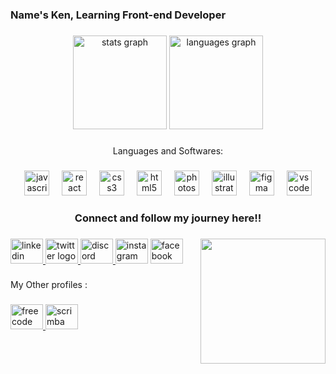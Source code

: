 <h3 align="left">Name's Ken, Learning Front-end Developer</h3>

###

<div align="center">
  <img src="https://github-readme-stats.vercel.app/api?username=KenthJy&hide_title=false&hide_rank=false&show_icons=true&include_all_commits=true&count_private=true&disable_animations=false&theme=dracula&locale=en&hide_border=false&order=1" height="150" alt="stats graph"  />
  <img src="https://github-readme-stats.vercel.app/api/top-langs?username=KenthJy&locale=en&hide_title=false&layout=compact&card_width=320&langs_count=5&theme=dracula&hide_border=false&order=2" height="150" alt="languages graph"  />
</div>

###

<p align="center">Languages and Softwares:</p>

###

<div align="center">
  <img src="https://cdn.jsdelivr.net/gh/devicons/devicon/icons/javascript/javascript-original.svg" height="40" alt="javascript logo"  />
  <img width="12" />
  <img src="https://cdn.jsdelivr.net/gh/devicons/devicon/icons/react/react-original.svg" height="40" alt="react logo"  />
  <img width="12" />
  <img src="https://cdn.jsdelivr.net/gh/devicons/devicon/icons/css3/css3-original.svg" height="40" alt="css3 logo"  />
  <img width="12" />
  <img src="https://cdn.jsdelivr.net/gh/devicons/devicon/icons/html5/html5-original.svg" height="40" alt="html5 logo"  />
  <img width="12" />
  <img src="https://cdn.jsdelivr.net/gh/devicons/devicon/icons/photoshop/photoshop-plain.svg" height="40" alt="photoshop logo"  />
  <img width="12" />
  <img src="https://cdn.jsdelivr.net/gh/devicons/devicon/icons/illustrator/illustrator-plain.svg" height="40" alt="illustrator logo"  />
  <img width="12" />
  <img src="https://cdn.jsdelivr.net/gh/devicons/devicon/icons/figma/figma-original.svg" height="40" alt="figma logo"  />
  <img width="12" />
  <img src="https://cdn.jsdelivr.net/gh/devicons/devicon/icons/vscode/vscode-original.svg" height="40" alt="vscode logo"  />
</div>

###

<h3 align="center">Connect and follow my journey here!!</h3>

###

<img align="right" height="200" src="https://media.tenor.com/6kJxRKZdLSsAAAAi/mochi-cat-peach-she-was-hot-she-went-to-the-fan-and-she-have-flu-now-she-dont.gif"  />

###

<div align="left">
  <a href="https://www.linkedin.com/in/kenneth-jay-barnedo-327119280/" target="_blank">
    <img src="https://raw.githubusercontent.com/maurodesouza/profile-readme-generator/master/src/assets/icons/social/linkedin/default.svg" width="52" height="40" alt="linkedin logo"  />
  </a>
  <a href="https://x.com/LenzenB33303" target="_blank">
    <img src="https://raw.githubusercontent.com/maurodesouza/profile-readme-generator/master/src/assets/icons/social/twitter/default.svg" width="52" height="40" alt="twitter logo"  />
  </a>
  <a href="https://discord.com/channels/@nott_kennut" target="_blank">
    <img src="https://raw.githubusercontent.com/maurodesouza/profile-readme-generator/master/src/assets/icons/social/discord/default.svg" width="52" height="40" alt="discord logo"  />
  </a>
  <img src="https://raw.githubusercontent.com/maurodesouza/profile-readme-generator/master/src/assets/icons/social/instagram/default.svg" width="52" height="40" alt="instagram logo"  />
  <img src="https://raw.githubusercontent.com/maurodesouza/profile-readme-generator/master/src/assets/icons/social/facebook/default.svg" width="52" height="40" alt="facebook logo"  />
</div>

###

<p align="left">My Other profiles :</p>

###

<div align="left">
 <a href="https://www.freecodecamp.org/not_kennut" target="_blank">
  <img src="https://encrypted-tbn0.gstatic.com/images?q=tbn:ANd9GcQ_31c9P3OR482sLUuaq-hC68tr2kkHczONJk3QPx9B7hihfdIV-rtjOE3hv7iXz70r0eM&usqp=CAU" width="52" height="40" alt="freecode camp logo"  />
  </a>
 <a href="https://v2.scrimba.com/@KenthJy" target="_blank">
  <img src="https://encrypted-tbn0.gstatic.com/images?q=tbn:ANd9GcS2M6ZX26WAtIm0788VhTkakQ-DG_3XjD13uQ&s" width="52" height="40" alt="scrimba logo"  />
  </a>

</div>

###
